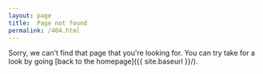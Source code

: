 ```yaml
---
layout: page
title:  Page not found
permalink: /404.html
---
```

Sorry, we can't find that page that you're looking for. You can try take for a look by going [back to the homepage]({{ site.baseurl }}/).